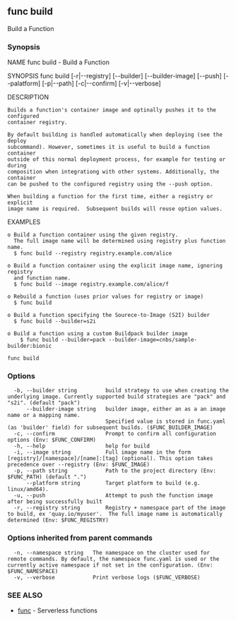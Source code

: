 ## func build

Build a Function

### Synopsis


NAME
	func build - Build a Function

SYNOPSIS
	func build [-r|--registry] [--builder] [--builder-image] [--push]
	             [--palatform] [-p|--path] [-c|--confirm] [-v|--verbose]

DESCRIPTION

	Builds a function's container image and optinally pushes it to the configured
	container registry.

	By default building is handled automatically when deploying (see the deploy
	subcommand). However, sometimes it is useful to build a function container
	outside of this normal deployment process, for example for testing or during
	composition when integrationg with other systems. Additionally, the container
	can be pushed to the configured registry using the --push option.

	When building a function for the first time, either a registry or explicit
	image name is required.  Subsequent builds will reuse option values.

EXAMPLES

	o Build a function container using the given registry.
	  The full image name will be determined using registry plus function name.
	  $ func build --registry registry.example.com/alice

	o Build a function container using the explicit image name, ignoring registry
	  and function name.
	  $ func build --image registry.example.com/alice/f

	o Rebuild a function (uses prior values for registry or image)
	  $ func build

	o Build a function specifying the Sourece-to-Image (S2I) builder
	  $ func build --builder=s2i

	o Build a function using a custom Buildpack builder image
		$ func build --builder=pack --builder-image=cnbs/sample-builder:bionic



```
func build
```

### Options

```
  -b, --builder string         build strategy to use when creating the underlying image. Currently supported build strategies are "pack" and "s2i". (default "pack")
      --builder-image string   builder image, either an as a an image name or a mapping name.
                               Specified value is stored in func.yaml (as 'builder' field) for subsequent builds. ($FUNC_BUILDER_IMAGE)
  -c, --confirm                Prompt to confirm all configuration options (Env: $FUNC_CONFIRM)
  -h, --help                   help for build
  -i, --image string           Full image name in the form [registry]/[namespace]/[name]:[tag] (optional). This option takes precedence over --registry (Env: $FUNC_IMAGE)
  -p, --path string            Path to the project directory (Env: $FUNC_PATH) (default ".")
      --platform string        Target platform to build (e.g. linux/amd64).
  -u, --push                   Attempt to push the function image after being successfully built
  -r, --registry string        Registry + namespace part of the image to build, ex 'quay.io/myuser'.  The full image name is automatically determined (Env: $FUNC_REGISTRY)
```

### Options inherited from parent commands

```
  -n, --namespace string   The namespace on the cluster used for remote commands. By default, the namespace func.yaml is used or the currently active namespace if not set in the configuration. (Env: $FUNC_NAMESPACE)
  -v, --verbose            Print verbose logs ($FUNC_VERBOSE)
```

### SEE ALSO

* [func](func.md)	 - Serverless functions

